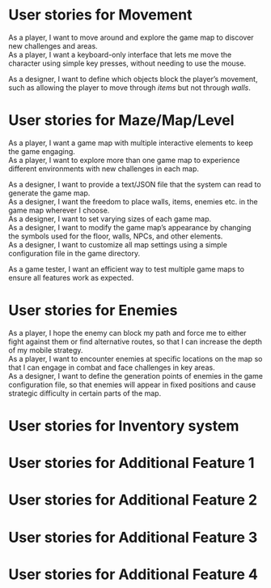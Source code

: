 # User stories for Movement
As a player, I want to move around and explore the game map to discover new challenges and areas.<br>
As a player, I want a keyboard-only interface that lets me move the character using simple key presses, without needing to use the mouse.<br>

As a designer, I want to define which objects block the player’s movement, such as allowing the player to move through *items* but not through *walls*.<br>



# User stories for Maze/Map/Level
As a player, I want a game map with multiple interactive elements to keep the game engaging.<br>
As a player, I want to explore more than one game map to experience different environments with new challenges in each map.<br>

As a designer, I want to provide a text/JSON file that the system can read to generate the game map.<br>
As a designer, I want the freedom to place walls, items, enemies etc. in the game map wherever I choose.<br>
As a designer, I want to set varying sizes of each game map.<br>
As a designer, I want to modify the game map’s appearance by changing the symbols used for the floor, walls, NPCs, and other elements.<br>
As a designer, I want to customize all map settings using a simple configuration file in the game directory.<br>

As a game tester, I want an efficient way to test multiple game maps to ensure all features work as expected.<br>


# User stories for Enemies
As a player, I hope the enemy can block my path and force me to either fight against them or find alternative routes, so that I can increase the depth of my mobile strategy.<br>
As a player, I want to encounter enemies at specific locations on the map so that I can engage in combat and face challenges in key areas.<br>
As a designer, I want to define the generation points of enemies in the game configuration file, so that enemies will appear in fixed positions and cause strategic difficulty in certain parts of the map.<br>

# User stories for Inventory system

# User stories for Additional Feature 1

# User stories for Additional Feature 2

# User stories for Additional Feature 3

# User stories for Additional Feature 4
